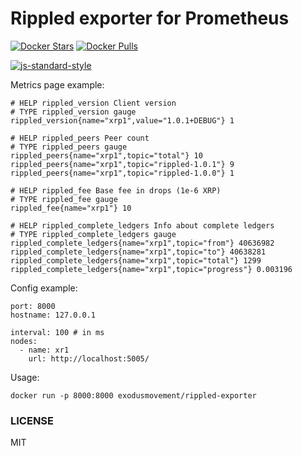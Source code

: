 # Rippled exporter for Prometheus
[![Docker Stars](https://img.shields.io/docker/stars/exodusmovement/rippled-exporter.svg?style=flat-square)](https://hub.docker.com/r/exodusmovement/rippled-exporter/)
[![Docker Pulls](https://img.shields.io/docker/pulls/exodusmovement/rippled-exporter.svg?style=flat-square)](https://hub.docker.com/r/exodusmovement/rippled-exporter/)

[![js-standard-style](https://cdn.rawgit.com/feross/standard/master/badge.svg)](https://github.com/feross/standard)

Metrics page example:

```
# HELP rippled_version Client version
# TYPE rippled_version gauge
rippled_version{name="xrp1",value="1.0.1+DEBUG"} 1

# HELP rippled_peers Peer count
# TYPE rippled_peers gauge
rippled_peers{name="xrp1",topic="total"} 10
rippled_peers{name="xrp1",topic="rippled-1.0.1"} 9
rippled_peers{name="xrp1",topic="rippled-1.0.0"} 1

# HELP rippled_fee Base fee in drops (1e-6 XRP)
# TYPE rippled_fee gauge
rippled_fee{name="xrp1"} 10

# HELP rippled_complete_ledgers Info about complete ledgers
# TYPE rippled_complete_ledgers gauge
rippled_complete_ledgers{name="xrp1",topic="from"} 40636982
rippled_complete_ledgers{name="xrp1",topic="to"} 40638281
rippled_complete_ledgers{name="xrp1",topic="total"} 1299
rippled_complete_ledgers{name="xrp1",topic="progress"} 0.003196
```

Config example:

```
port: 8000
hostname: 127.0.0.1

interval: 100 # in ms
nodes:
  - name: xr1
    url: http://localhost:5005/
```

Usage:

```
docker run -p 8000:8000 exodusmovement/rippled-exporter
```

### LICENSE

MIT
